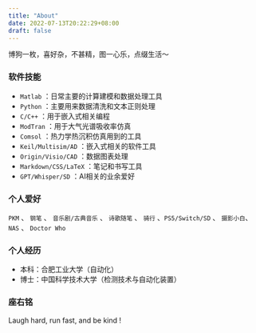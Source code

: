 ```yaml
---
title: "About"
date: 2022-07-13T20:22:29+08:00
draft: false
---
```


博狗一枚，喜好杂，不甚精，图一心乐，点缀生活～

### 软件技能

- `Matlab` ：日常主要的计算建模和数据处理工具
- `Python` ：主要用来数据清洗和文本正则处理
- `C/C++` ：用于嵌入式相关编程
- `ModTran` ：用于大气光谱吸收率仿真
- `Comsol` ：热力学热沉积仿真用到的工具
- `Keil/Multisim/AD` ：嵌入式相关的软件工具
- `Origin/Visio/CAD` ：数据图表处理
- `Markdown/CSS/LaTeX` ：笔记和书写工具
- `GPT/Whisper/SD` ：AI相关的业余爱好

### 个人爱好

`PKM` 、 `钢笔` 、 `音乐剧/古典音乐` 、 `诗歌随笔` 、 `骑行` 、`PS5/Switch/SD` 、 `摄影小白`、`NAS` 、 `Doctor Who`

### 个人经历

- 本科：合肥工业大学（自动化）
- 博士：中国科学技术大学（检测技术与自动化装置）

### 座右铭

Laugh hard, run fast, and be kind !
